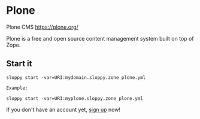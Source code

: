 # Plone

Plone CMS https://plone.org/

Plone is a free and open source content management system built on top of Zope.

## Start it

```
sloppy start -var=URI:mydomain.sloppy.zone plone.yml
   
Example:
   
sloppy start -var=URI:myplone.sloppy.zone plone.yml
```

If you don't have an account yet, [sign up](https://sloppy.io) now!
